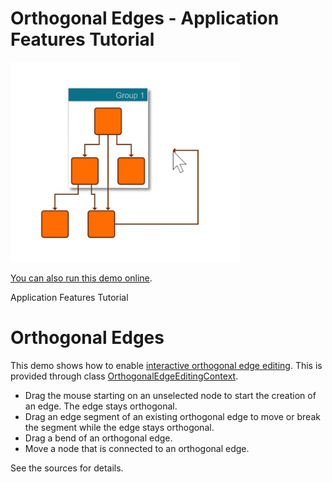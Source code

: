 # Orthogonal Edges - Application Features Tutorial

<img src="../../resources/image/tutorial3step18.png" alt="demo-thumbnail" height="320"/>

[You can also run this demo online](https://live.yworks.com/demos/03-tutorial-application-features/orthogonal-edges/index.html).

Application Features Tutorial

# Orthogonal Edges

This demo shows how to enable [interactive orthogonal edge editing](https://docs.yworks.com/yfileshtml/#/dguide/interaction-orthogonal_edge_editing). This is provided through class [OrthogonalEdgeEditingContext](https://docs.yworks.com/yfileshtml/#/api/OrthogonalEdgeEditingContext).

- Drag the mouse starting on an unselected node to start the creation of an edge. The edge stays orthogonal.
- Drag an edge segment of an existing orthogonal edge to move or break the segment while the edge stays orthogonal.
- Drag a bend of an orthogonal edge.
- Move a node that is connected to an orthogonal edge.

See the sources for details.
